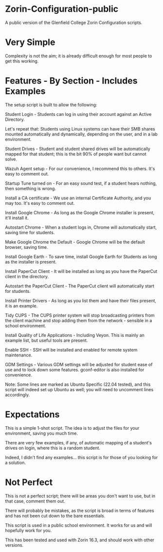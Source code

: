 # Zorin-Configuration-public

A public version of the Glenfield College Zorin Configuration scripts.

# Very Simple

Complexity is not the aim; it is already difficult enough for most people to get this working.

# Features - By Section - Includes Examples

The setup script is built to allow the following:

Student Login - Students can log in using their account against an Active Directory.

Let's repeat that: Students using Linux systems can have their SMB shares mounted automatically and dynamically, depending on the user, and in a lab environment.

Student Drives - Student and student shared drives will be automatically mapped for that student; this is the bit 90% of people want but cannot solve.

Wazuh Agent setup - For our convenience, I recommend this to others.  It's easy to comment out.

Startup Tune turned on - For an easy sound test, if a student hears nothing, then something is wrong.

Install a CA certificate - We use an internal Certificate Authority, and you may too.  It's easy to comment out.

Install Google Chrome - As long as the Google Chrome installer is present, it'll install it.

Autostart Chrome - When a student logs in, Chrome will automatically start, saving time for students.

Make Google Chrome the Default - Google Chrome will be the default browser, saving time.

Install Google Earth - To save time, install Google Earth for Students as long as the installer is present.

Install PaperCut Client - It will be installed as long as you have the PaperCut client in the directory.

Autostart the PaperCut Client - The PaperCut client will automatically start for students.

Install Printer Drivers - As long as you list them and have their files present, it is an example.

Tidy CUPS - The CUPS printer system will stop broadcasting printers from the client machine and stop adding them from the network - sensible in a school environment.

Install Quality of Life Applications - Including Veyon.  This is mainly an example list, but useful tools are present.

Enable SSH - SSH will be installed and enabled for remote system maintenance.

GDM Settings - Various GDM settings will be adjusted for student ease of use and to lock down some features.  gconf-editor is also installed for convenience.

Note: Some lines are marked as Ubuntu Specific (22.04 tested), and this script will indeed set up Ubuntu as well; you will need to uncomment lines accordingly.

# Expectations

This is a simple 1-shot script.  The idea is to adjust the files for your environment, saving you much time.

There are very few examples, if any, of automatic mapping of a student's drives on login, where this is a random student.

Indeed, I didn't find any examples... this script is for those of you looking for a solution.

# Not Perfect

This is not a perfect script; there will be areas you don't want to use, but in that case, comment them out.

There will probably be mistakes, as the script is broad in terms of features and has not been cut down to the bare essentials.

This script is used in a public school environment.  It works for us and will hopefully work for you.

This has been tested and used with Zorin 16.3, and should work with other versions.
